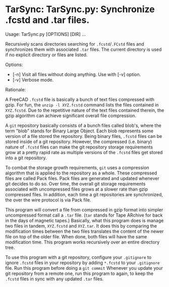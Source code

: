 # TarSync: TarSync.py: Synchronize .fcstd and .tar files.
Usage: TarSync.py [OPTIONS] [DIR] ...

Recursively scans directories searching for `.fcstd`/`.FCstd` files
and synchronizes them with associated `.tar` files.  The current
directory is used if no explicit directory or files are listed.

Options:
* [-n] Visit all files without doing anything.  Use with [-v] option.
* [-v] Verbose mode.

Rationale:

A FreeCAD `.fcstd` file is basically a bunch of text files compressed with gzip.
For fun, the `unzip -l XYZ.fcstd` command lists the files contained in `XYZ.fcstd`.
Due to the repetitive nature of the text files contained therein, the gzip algorithm
can achieve significant overall file compression.

A `git` repository basically consists of a bunch files called blob's, where the
term "blob" stands for Binary Large Object.  Each blob represents some version
of a file stored the repository.  Being binary files, `.fcstd` files can be
stored inside of a git repository.  However, the compressed (i.e. binary)
nature  of `.fcstd` files can make the git repository storage requirements
grow at a pretty rapid rate as multiple versions of the `.fcstd` files get stored
into a git repository.

To combat the storage growth requirements, `git` uses a compression algorithm that
is applied to the repository as a whole. These compressed files are called Pack files.
Pack files are generated and updated whenever git decides to do so.  Over time,
the overall git storage requirements associated with uncompressed files grows at a
slower rate than gzip compressed files. In addition, each time a git repositories
are synchronized, the over the wire protocol is via Pack file.

This program will convert a file from compressed in gzip format into simpler
uncompressed format call a `.tar` file.  (`tar` stands for Tape ARchive for
back in the days of magnetic tapes.)  Basically, what this program does is
manage two files in tandem, `XYZ.fcstd` and `XYZ.tar`.  It does this by
comparing the modification times between the two files translates the content
of the newer file on top of the older file.  When done, both files will have
the same modification time.  This program works recursively over an entire
directory tree.

To use this program with a git repository, configure your `.gitignore` to
ignore `.fcstd` files in your repository by adding `*.fcstd` to your
`.gitignore` file.  Run this program before doing a `git commit`
Whenever you update your git repository from a remote one, run this program
to again, to keep the `.fcstd` files in sync with any updated `.tar` files.



